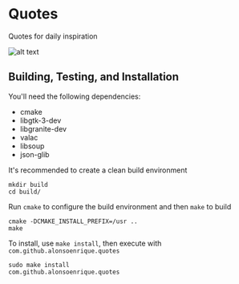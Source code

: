 # Quotes
Quotes for daily inspiration

![alt text](https://raw.githubusercontent.com/alons45/Quotes/master/data/Screenshot.png)

## Building, Testing, and Installation

You'll need the following dependencies:
* cmake
* libgtk-3-dev
* libgranite-dev
* valac
* libsoup
* json-glib

It's recommended to create a clean build environment

    mkdir build
    cd build/

Run `cmake` to configure the build environment and then `make` to build

    cmake -DCMAKE_INSTALL_PREFIX=/usr ..
    make

To install, use `make install`, then execute with `com.github.alonsoenrique.quotes`

    sudo make install
    com.github.alonsoenrique.quotes

